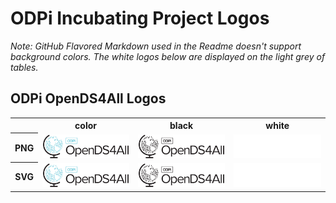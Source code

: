 # ODPi Incubating Project Logos

*Note: GitHub Flavored Markdown used in the Readme doesn't support background colors. The white logos below are displayed on the light grey of tables.*

## ODPi OpenDS4All Logos

<table>
    <tr>
        <th></th>
        <th>color</th>
        <th>black</th>
        <th>white</th>
    </tr>
    <tr>
        <th>PNG</th>
        <td><img src="/projects/opends4all/odpiopends4all-color.png" width="200"></td>
        <td><img src="/projects/opends4all/odpiopends4all-black.png" width="200"></td>
        <td><img src="/projects/opends4all/odpiopends4all-white.png" width="200"></td>
    </tr>
    <tr>
        <th>SVG</th>
        <td><img src="/projects/opends4all/odpiopends4all-color.svg" width="200"></td>
        <td><img src="/projects/opends4all/odpiopends4all-black.svg" width="200"></td>
        <td><img src="/projects/opends4all/odpiopends4all-white.svg" width="200"></td>
    </tr>
</table>
